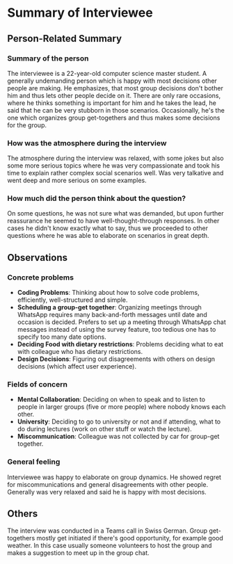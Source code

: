 # Summary of Interviewee

## Person-Related Summary

### Summary of the person
The interviewee is a 22-year-old computer science master student. A generally undemanding person which is happy with most decisions other people are making. He emphasizes, that most group decisions don't bother him and thus lets other people decide on it. There are only rare occasions, where he thinks something is important for him and he takes the lead, he said that he can be very stubborn in those scenarios. Occasionally, he's the one which organizes group get-togethers and thus makes some decisions for the group.

### How was the atmosphere during the interview
The atmosphere during the interview was relaxed, with some jokes but also some more serious topics where he was very compassionate and took his time to explain rather complex social scenarios well. Was very talkative and went deep and more serious on some examples.

### How much did the person think about the question?
On some questions, he was not sure what was demanded, but upon further reassurance he seemed to have well-thought-through responses. In other cases he didn't know exactly what to say, thus we proceeded to other questions where he was able to elaborate on scenarios in great depth.

## Observations

### Concrete problems
* **Coding Problems**: Thinking about how to solve code problems, efficiently, well-structured and simple.
* **Scheduling a group-get together**: Organizing meetings through WhatsApp requires many back-and-forth messages until date and occasion is decided. Prefers to set up a meeting through WhatsApp chat messages instead of using the survey feature, too tedious one has to specify too many date options.
* **Deciding Food with dietary restrictions**: Problems deciding what to eat with colleague who has dietary restrictions.
* **Design Decisions**: Figuring out disagreements with others on design decisions (which affect user experience).

### Fields of concern
* **Mental Collaboration**: Deciding on when to speak and to listen to people in larger groups (five or more people) where nobody knows each other.
* **University**: Deciding to go to university or not and if attending, what to do during lectures (work on other stuff or watch the lecture).
* **Miscommunication**: Colleague was not collected by car for group-get together.

### General feeling
Interviewee was happy to elaborate on group dynamics. He showed regret for miscommunications and general disagreements with other people. Generally was very relaxed and said he is happy with most decisions.

## Others
The interview was conducted in a Teams call in Swiss German. Group get-togethers mostly get initiated if there's good opportunity, for example good weather. In this case usually someone volunteers to host the group and makes a suggestion to meet up in the group chat.